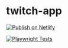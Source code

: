 # twitch-app
[![Publish on Netlify](https://github.com/avalos010/twitch-app/actions/workflows/workflow.yml/badge.svg)](https://github.com/avalos010/twitch-app/actions/workflows/workflow.yml)

[![Playwright Tests](https://github.com/avalos010/twitch-app/actions/workflows/playwright.yml/badge.svg)](https://github.com/avalos010/twitch-app/actions/workflows/playwright.yml)
